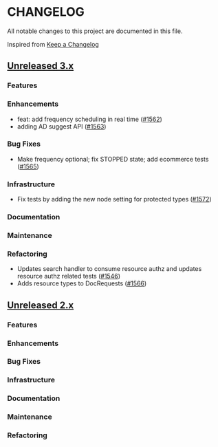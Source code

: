 # CHANGELOG
All notable changes to this project are documented in this file.

Inspired from [Keep a Changelog](https://keepachangelog.com/en/1.1.0/)

## [Unreleased 3.x](https://github.com/opensearch-project/anomaly-detection/compare/3.0...HEAD)
### Features
### Enhancements
- feat: add frequency scheduling in real time ([#1562](https://github.com/opensearch-project/anomaly-detection/pull/1562))
- adding AD suggest API ([#1563](https://github.com/opensearch-project/anomaly-detection/pull/1563))


### Bug Fixes
- Make frequency optional; fix STOPPED state; add ecommerce tests ([#1565](https://github.com/opensearch-project/anomaly-detection/pull/1565))


### Infrastructure
- Fix tests by adding the new node setting for protected types ([#1572](https://github.com/opensearch-project/anomaly-detection/pull/1572))

### Documentation
### Maintenance

### Refactoring
- Updates search handler to consume resource authz and updates resource authz related tests ([#1546](https://github.com/opensearch-project/anomaly-detection/pull/1546))
- Adds resource types to DocRequests ([#1566](https://github.com/opensearch-project/anomaly-detection/pull/1566))

## [Unreleased 2.x](https://github.com/opensearch-project/anomaly-detection/compare/2.19...2.x)
### Features
### Enhancements
### Bug Fixes
### Infrastructure
### Documentation
### Maintenance
### Refactoring
